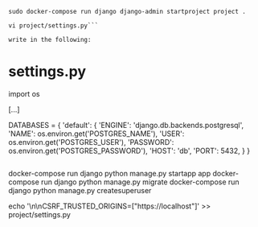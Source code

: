 ```
sudo docker-compose run django django-admin startproject project .

vi project/settings.py```

write in the following:
```
# settings.py
   
import os
   
[...]
   
DATABASES = {
    'default': {
        'ENGINE': 'django.db.backends.postgresql',
        'NAME': os.environ.get('POSTGRES_NAME'),
        'USER': os.environ.get('POSTGRES_USER'),
        'PASSWORD': os.environ.get('POSTGRES_PASSWORD'),
        'HOST': 'db',
        'PORT': 5432,
    }
}
```

```
docker-compose run django python manage.py startapp app
docker-compose run django python manage.py migrate
docker-compose run django python manage.py createsuperuser

echo '\n\nCSRF_TRUSTED_ORIGINS=["https://localhost"]' >> project/settings.py
```

